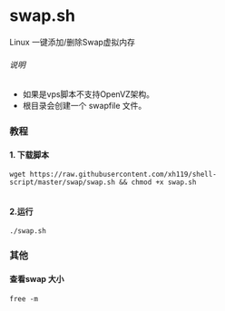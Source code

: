 # swap.sh

Linux 一键添加/删除Swap虚拟内存

###### 说明
* 如果是vps脚本不支持OpenVZ架构。
* 根目录会创建一个 swapfile 文件。

### 教程

#### 1. 下载脚本

```
wget https://raw.githubusercontent.com/xh119/shell-script/master/swap/swap.sh && chmod +x swap.sh


```

#### 2.运行

```
./swap.sh
```

### 其他

#### 查看swap 大小

```
free -m
```


